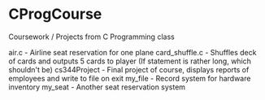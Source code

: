 # CProgCourse
Coursework / Projects from C Programming class

air.c - Airline seat reservation for one plane
card_shuffle.c - Shuffles deck of cards and outputs 5 cards to player (If statement is rather long, which shouldn't be)
cs344Project - Final project of course, displays reports of employees and write to file on exit
my_file - Record system for hardware inventory
my_seat - Another seat reservation system
